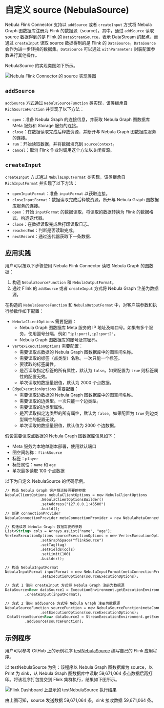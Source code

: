 # 自定义 source (NebulaSource)

Nebula Flink Connector 支持以 `addSource` 或者 `createInput` 方式将 Nebula Graph 图数据库注册为 Flink 的数据源（source）。其中，通过 `addSource` 读取 source 数据得到的是 Flink 的 `DataStreamSource`，表示 DataStream 的起点，而通过 `createInput` 读取 source 数据得到的是 Flink 的 `DataSource`。`DataSource` 会作为进一步转换的数据集。`DataSource` 可以通过 `withParameters` 封装配置参数进行其他操作。

NebulaSource 的实现类图如下所示。

![Nebula Flink Connector 的 source 实现类图](https://docs-cdn.nebula-graph.com.cn/nebula-java-tools-docs/fl-ug-001.png "source 实现类图")

## `addSource`

`addSource` 方式通过 `NebulaSourceFunction` 类实现，该类继承自 `RichSourceFunction` 并实现了以下方法：

- `open`：准备 Nebula Graph 的连接信息，并获取 Nebula Graph 图数据库 Meta 服务和 Storage 服务的连接。
- `close`：在数据读取完成后释放资源，并断开与 Nebula Graph 图数据库服务的连接。
- `run`：开始读取数据，并将数据填充到 `sourceContext`。
- `cancel`：取消 Flink 作业时调用这个方法以关闭资源。

## `createInput`

`createInput` 方式通过 `NebulaInputFormat` 类实现，该类继承自 `RichInputFormat` 并实现了以下方法：

- `openInputFormat`：准备 `inputFormat` 以获取连接。
- `closeInputFormat`：数据读取完成后释放资源。断开与 Nebula Graph 图数据库服务的连接。
- `open`：开始 `inputFormat` 的数据读取，将读取的数据转换为 Flink 的数据格式，构造迭代器。
- `close`：在数据读取完成后打印读取日志。
- `reachedEnd`：判断是否读取完成。
- `nextRecord`：通过迭代器获取下一条数据.

## 应用实践

用户可以按以下步骤使用 Nebula Flink Connector 读取 Nebula Graph 的图数据：

1. 构造 `NebulaSourceFunction` 和 `NebulaOutputFormat`。
2. 通过 Flink 的 `addSource` 或者 `createInput` 方式将 Nebula Graph 注册为数据源。

在构造的 `NebulaSourceFunction` 和 `NebulaOutputFormat` 中，对客户端参数和执行参数作如下配置：

- `NebulaClientOptions` 需要配置：
  - Nebula Graph 图数据库 Meta 服务的 IP 地址及端口号。如果有多个服务，使用逗号分隔，例如 `“ip1:port1,ip2:port2"`。
  - Nebula Graph 图数据库的账号及其密码。
- `VertexExecutionOptions` 需要配置：
  - 需要读取点数据的 Nebula Graph 图数据库中的图空间名称。
  - 需要读取的标签（点类型）名称。一次只能一个标签。
  - 要读取的标签属性。
  - 是否读取指定标签的所有属性，默认为 `false`。如果配置为 `true` 则标签属性的配置无效。
  - 单次读取的数据量限值，默认为 2000 个点数据。
- `EdgeExecutionOptions` 需要配置：
  - 需要读取边数据的 Nebula Graph 图数据库中的图空间名称。
  - 需要读取的边类型。一次只能一个边类型。
  - 需要读取的边类型属性。
  - 是否读取指定边类型的所有属性，默认为 `false`。如果配置为 `true` 则边类型属性的配置无效。
  - 单次读取的数据量限值，默认值为 2000 个边数据。

假设需要读取点数据的 Nebula Graph 图数据库信息如下：

- Meta 服务为本地单副本部署，使用默认端口
- 图空间名称：`flinkSource`
- 标签：`player`
- 标签属性：`name` 和 `age`
- 单次最多读取 100 个点数据

以下为自定义 NebulaSource 的代码示例。

```xml
// 构造 Nebula Graph 客户端连接需要的参数
NebulaClientOptions nebulaClientOptions = new NebulaClientOptions
                .NebulaClientOptionsBuilder()
                .setAddress("127.0.0.1:45500")
                .build();
// 创建 connectionProvider
NebulaConnectionProvider metaConnectionProvider = new NebulaMetaConnectionProvider(nebulaClientOptions);

// 构造读取 Nebula Graph 数据需要的参数
List<String> cols = Arrays.asList("name", "age");
VertexExecutionOptions sourceExecutionOptions = new VertexExecutionOptions.ExecutionOptionBuilder()
                .setGraphSpace("flinkSource")
                .setTag(tag)
                .setFields(cols)
                .setLimit(100)
                .builder();

// 构造 NebulaInputFormat
NebulaInputFormat inputFormat = new NebulaInputFormat(metaConnectionProvider)
                .setExecutionOptions(sourceExecutionOptions);

// 方式 1 使用 createInput 方式将 Nebula Graph 注册为数据源
DataSource<Row> dataSource1 = ExecutionEnvironment.getExecutionEnvironment()
         .createInput(inputFormat);

// 方式 2 使用 addSource 方式将 Nebula Graph 注册为数据源
NebulaSourceFunction sourceFunction = new NebulaSourceFunction(metaConnectionProvider)
                .setExecutionOptions(sourceExecutionOptions);
 DataStreamSource<Row> dataSource2 = StreamExecutionEnvironment.getExecutionEnvironment()
         .addSource(sourceFunction);
```

## 示例程序

用户可以参考 GitHub 上的示例程序 [testNebulaSource](https://github.com/vesoft-inc/nebula-java/tree/v1.0/examples/src/main/java/org/apache/flink/FlinkDemo.java) 编写自己的 Flink 应用程序。

以 testNebulaSource 为例：该程序以 Nebula Graph 图数据库为 source，以 Print 为 sink，从 Nebula Graph 图数据库中读取 59,671,064 条点数据后再打印。将该程序打包提交到 Flink 集群执行，结果如下图所示。

![Flink Dashboard 上显示的 testNebulaSource 执行结果](https://docs-cdn.nebula-graph.com.cn/nebula-java-tools-docs/fl-ug-002.png "testNebulaSource 执行结果")

由上图可知，source 发送数据 59,671,064 条，sink 接收数据 59,671,064 条。

